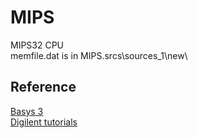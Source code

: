 # MIPS
MIPS32 CPU  
memfile.dat is in MIPS.srcs\sources_1\new\

## Reference
[Basys 3](https://reference.digilentinc.com/reference/programmable-logic/basys-3/start)  
[Digilent tutorials](https://reference.digilentinc.com/learn/software/tutorials/verilog-projects/start)

